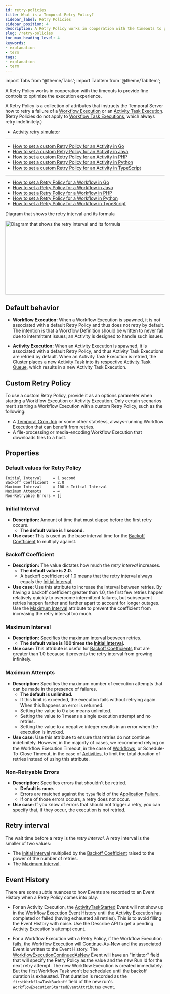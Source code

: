 ```yaml
---
id: retry-policies
title: What is a Temporal Retry Policy?
sidebar_label: Retry Policies
sidebar_position: 4
description: A Retry Policy works in cooperation with the timeouts to provide fine controls to optimize the execution experience.
slug: /retry-policies
toc_max_heading_level: 4
keywords:
- explanation
- term
tags:
- explanation
- term
---
```


<!-- THIS FILE IS GENERATED. DO NOT EDIT THIS FILE DIRECTLY -->

import Tabs from '@theme/Tabs';
import TabItem from '@theme/TabItem';

A Retry Policy works in cooperation with the timeouts to provide fine controls to optimize the execution experience.

A Retry Policy is a collection of attributes that instructs the Temporal Server how to retry a failure of a [Workflow Execution](/workflows#workflow-execution) or an [Activity Task Execution](/workers#activity-task-execution).
(Retry Policies do not apply to [Workflow Task Executions](/workers#workflow-task-execution), which always retry indefinitely.)

- [Activity retry simulator](/dev-guide/activity-retry-simulator)

---

- [How to set a custom Retry Policy for an Activity in Go](/dev-guide/go/features#activity-retries)
- [How to set a custom Retry Policy for an Activity in Java](/dev-guide/java/features#activity-retries)
- [How to set a custom Retry Policy for an Activity in PHP](/dev-guide/php/features#activity-retries)
- [How to set a custom Retry Policy for an Activity in Python](/dev-guide/python/features#activity-retries)
- [How to set a custom Retry Policy for an Activity in TypeScript](/dev-guide/typescript/features#activity-retries)

---

- [How to set a Retry Policy for a Workflow in Go](/dev-guide/go/features#workflow-retries)
- [How to set a Retry Policy for a Workflow in Java](/dev-guide/java/features#workflow-retries)
- [How to set a Retry Policy for a Workflow in PHP](/dev-guide/php/features#workflow-retries)
- [How to set a Retry Policy for a Workflow in Python](/dev-guide/python/features#workflow-retries)
- [How to set a Retry Policy for a Workflow in TypeScript](/dev-guide/typescript/features#workflow-retries)

<div class="tdiw"><div class="tditw"><p class="tdit">Diagram that shows the retry interval and its formula</p></div><div class="tdiiw"><img class="img_ev3q" src="/img/retry-interval-diagram.png" alt="Diagram that shows the retry interval and its formula" height="233" width="800" /></div></div>

## Default behavior

- **Workflow Execution:** When a Workflow Execution is spawned, it is not associated with a default Retry Policy and thus does not retry by default.
  The intention is that a Workflow Definition should be written to never fail due to intermittent issues; an Activity is designed to handle such issues.

- **Activity Execution:** When an Activity Execution is spawned, it is associated with a default Retry Policy, and thus Activity Task Executions are retried by default.
  When an Activity Task Execution is retried, the Cluster places a new [Activity Task](/workers#activity-task) into its respective [Activity Task Queue](/workers#task-queue), which results in a new Activity Task Execution.

## Custom Retry Policy

To use a custom Retry Policy, provide it as an options parameter when starting a Workflow Execution or Activity Execution.
Only certain scenarios merit starting a Workflow Execution with a custom Retry Policy, such as the following:

- A [Temporal Cron Job](/workflows#temporal-cron-job) or some other stateless, always-running Workflow Execution that can benefit from retries.
- A file-processing or media-encoding Workflow Execution that downloads files to a host.

## Properties

### Default values for Retry Policy

```
Initial Interval     = 1 second
Backoff Coefficient  = 2.0
Maximum Interval     = 100 × Initial Interval
Maximum Attempts     = ∞
Non-Retryable Errors = []
```

### Initial Interval

- **Description:** Amount of time that must elapse before the first retry occurs.
  - **The default value is 1 second.**
- **Use case:** This is used as the base interval time for the [Backoff Coefficient](#backoff-coefficient) to multiply against.

### Backoff Coefficient

- **Description:** The value dictates how much the _retry interval_ increases.
  - **The default value is 2.0.**
  - A backoff coefficient of 1.0 means that the retry interval always equals the [Initial Interval](#initial-interval).
- **Use case:** Use this attribute to increase the interval between retries.
  By having a backoff coefficient greater than 1.0, the first few retries happen relatively quickly to overcome intermittent failures, but subsequent retries happen farther and farther apart to account for longer outages.
  Use the [Maximum Interval](#maximum-interval) attribute to prevent the coefficient from increasing the retry interval too much.

### Maximum Interval

- **Description:** Specifies the maximum interval between retries.
  - **The default value is 100 times the [Initial Interval](#initial-interval).**
- **Use case:** This attribute is useful for [Backoff Coefficients](#backoff-coefficient) that are greater than 1.0 because it prevents the retry interval from growing infinitely.

### Maximum Attempts

- **Description:** Specifies the maximum number of execution attempts that can be made in the presence of failures.
  - **The default is unlimited.**
  - If this limit is exceeded, the execution fails without retrying again. When this happens an error is returned.
  - Setting the value to 0 also means unlimited.
  - Setting the value to 1 means a single execution attempt and no retries.
  - Setting the value to a negative integer results in an error when the execution is invoked.
- **Use case:** Use this attribute to ensure that retries do not continue indefinitely.
  However, in the majority of cases, we recommend relying on the Workflow Execution Timeout, in the case of [Workflows](#workflow), or Schedule-To-Close Timeout, in the case of [Activities](#activity), to limit the total duration of retries instead of using this attribute.

### Non-Retryable Errors

- **Description:** Specifies errors that shouldn't be retried.
  - **Default is none.**
  - Errors are matched against the `type` field of the [Application Failure](/references/failures#application-failure).
  - If one of those errors occurs, a retry does not occur.
- **Use case:** If you know of errors that should not trigger a retry, you can specify that, if they occur, the execution is not retried.

## Retry interval

The wait time before a retry is the _retry interval_. A retry interval is the smaller of two values:

- The [Initial Interval](#initial-interval) multiplied by the [Backoff Coefficient](#backoff-coefficient) raised to the power of the number of retries.
- The [Maximum Interval](#maximum-interval).

## Event History

There are some subtle nuances to how Events are recorded to an Event History when a Retry Policy comes into play.

- For an Activity Execution, the [ActivityTaskStarted](/workflows#activitytaskstarted) Event will not show up in the Workflow Execution Event History until the Activity Execution has completed or failed (having exhausted all retries).
  This is to avoid filling the Event History with noise.
  Use the Describe API to get a pending Activity Execution's attempt count.

- For a Workflow Execution with a Retry Policy, if the Workflow Execution fails, the Workflow Execution will [Continue-As-New](/workflows#continue-as-new) and the associated Event is written to the Event History.
  The [WorkflowExecutionContinuedAsNew](/workflows#workflowexecutioncontinuedasnew) Event will have an "initiator" field that will specify the Retry Policy as the value and the new Run Id for the next retry attempt.
  The new Workflow Execution is created immediately.
  But the first Workflow Task won't be scheduled until the backoff duration is exhausted.
  That duration is recorded as the `firstWorkflowTaskBackoff` field of the new run's `WorkflowExecutionStartedEventAttributes` event.
